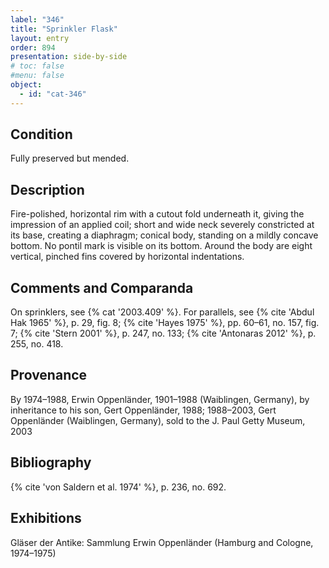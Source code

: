 ```yaml
---
label: "346"
title: "Sprinkler Flask"
layout: entry
order: 894
presentation: side-by-side
# toc: false
#menu: false 
object:
  - id: "cat-346"
---
```


## Condition

Fully preserved but mended.

## Description

Fire-polished, horizontal rim with a cutout fold underneath it, giving the impression of an applied coil; short and wide neck severely constricted at its base, creating a diaphragm; conical body, standing on a mildly concave bottom. No pontil mark is visible on its bottom. Around the body are eight vertical, pinched fins covered by horizontal indentations.

## Comments and Comparanda

On sprinklers, see {% cat '2003.409' %}. For parallels, see {% cite 'Abdul Hak 1965' %}, p. 29, fig. 8; {% cite 'Hayes 1975' %}, pp. 60–61, no. 157, fig. 7; {% cite 'Stern 2001' %}, p. 247, no. 133; {% cite 'Antonaras 2012' %}, p. 255, no. 418.

## Provenance

By 1974–1988, Erwin Oppenländer, 1901–1988 (Waiblingen, Germany), by inheritance to his son, Gert Oppenländer, 1988; 1988–2003, Gert Oppenländer (Waiblingen, Germany), sold to the J. Paul Getty Museum, 2003

## Bibliography

{% cite 'von Saldern et al. 1974' %}, p. 236, no. 692.

## Exhibitions

Gläser der Antike: Sammlung Erwin Oppenländer (Hamburg and Cologne, 1974–1975)
